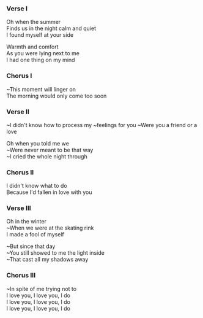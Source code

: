 ### Verse I
Oh when the summer  
Finds us in the night calm and quiet  
I found myself at your side

Warmth and comfort  
As you were lying next to me  
I had one thing on my mind

### Chorus I
~This moment will linger on  
The morning would only come too soon

### Verse II
~I didn't know how to process my
~feelings for you
~Were you a friend or a love

Oh when you told me we  
~Were never meant to be that way  
~I cried the whole night through

### Chorus II
I didn't know what to do  
Because I'd fallen in love with you

### Verse III
Oh in the winter  
~When we were at the skating rink  
I made a fool of myself

~But since that day  
~You still showed to me the light inside  
~That cast all my shadows away

### Chorus III
~In spite of me trying not to  
I love you, I love you, I do  
I love you, I love you, I do  
I love you, I love you, I do
